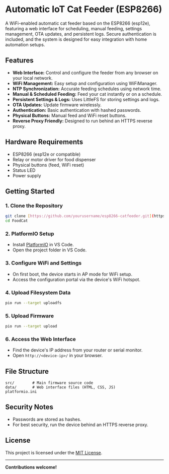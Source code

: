 # Automatic IoT Cat Feeder (ESP8266)

A WiFi-enabled automatic cat feeder based on the ESP8266 (esp12e), featuring a web interface for scheduling, manual feeding, settings management, OTA updates, and persistent logs. Secure authentication is included, and the system is designed for easy integration with home automation setups.

## Features

- **Web Interface:** Control and configure the feeder from any browser on your local network.
- **WiFi Management:** Easy setup and configuration using WiFiManager.
- **NTP Synchronization:** Accurate feeding schedules using network time.
- **Manual & Scheduled Feeding:** Feed your cat instantly or on a schedule.
- **Persistent Settings & Logs:** Uses LittleFS for storing settings and logs.
- **OTA Updates:** Update firmware wirelessly.
- **Authentication:** Basic authentication with hashed passwords.
- **Physical Buttons:** Manual feed and WiFi reset buttons.
- **Reverse Proxy Friendly:** Designed to run behind an HTTPS reverse proxy.

## Hardware Requirements

- ESP8266 (esp12e or compatible)
- Relay or motor driver for food dispenser
- Physical buttons (feed, WiFi reset)
- Status LED
- Power supply

## Getting Started

### 1. Clone the Repository

```sh
git clone [https://github.com/yourusername/esp8266-catfeeder.git](https://github.com/yoda1490/FoodCat)
cd FoodCat
```

### 2. PlatformIO Setup

- Install [PlatformIO](https://platformio.org/) in VS Code.
- Open the project folder in VS Code.

### 3. Configure WiFi and Settings

- On first boot, the device starts in AP mode for WiFi setup.
- Access the configuration portal via the device's WiFi hotspot.

### 4. Upload Filesystem Data

```sh
pio run --target uploadfs
```

### 5. Upload Firmware

```sh
pio run --target upload
```

### 6. Access the Web Interface

- Find the device's IP address from your router or serial monitor.
- Open `http://<device-ip>/` in your browser.

## File Structure

```
src/        # Main firmware source code
data/       # Web interface files (HTML, CSS, JS)
platformio.ini
```

## Security Notes

- Passwords are stored as hashes.
- For best security, run the device behind an HTTPS reverse proxy.

## License

This project is licensed under the [MIT License](LICENSE).

---


**Contributions welcome!**
